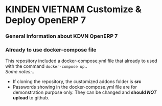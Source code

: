 KINDEN VIETNAM Customize & Deploy OpenERP 7
===========================================

### General information about KDVN OpenERP 7
### Already to use docker-compose file
This repository included a docker-compose.yml file that already to used with the command `docker-compose up`..  
*Some notes:*..  
* If cloning the repository, the customized addons folder is **src**
* Passwords showing in the docker-compose.yml file are for demonstration purpose only. They can be changed and **should _NOT_ upload** to github.